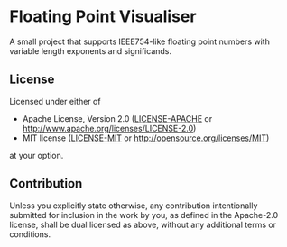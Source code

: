 # Floating Point Visualiser

A small project that supports IEEE754-like floating point numbers with
variable length exponents and significands.

## License

Licensed under either of

 * Apache License, Version 2.0 ([LICENSE-APACHE](LICENSE-APACHE) or
 http://www.apache.org/licenses/LICENSE-2.0)
 * MIT license ([LICENSE-MIT](LICENSE-MIT) or
 http://opensource.org/licenses/MIT)

at your option.

## Contribution

Unless you explicitly state otherwise, any contribution intentionally
submitted for inclusion in the work by you, as defined in the Apache-2.0
license, shall be dual licensed as above, without any additional terms
or conditions.
